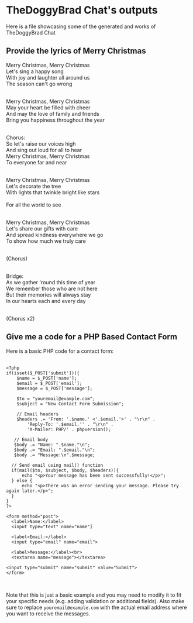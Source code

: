 # TheDoggyBrad Chat's outputs
Here is a file showcasing some of the generated and works of TheDoggyBrad Chat

## Provide the lyrics of Merry Christmas
Merry Christmas, Merry Christmas<br>
Let's sing a happy song<br>
With joy and laughter all around us<br>
The season can't go wrong<br><br>

Merry Christmas, Merry Christmas<br>
May your heart be filled with cheer<br>
And may the love of family and friends<br>
Bring you happiness throughout the year<br><br>

Chorus:<br>
So let's raise our voices high<br>
And sing out loud for all to hear<br>
Merry Christmas, Merry Christmas<br>
To everyone far and near<br><br>

Merry Christmas, Merry Christmas<br>
Let's decorate the tree<br>
With lights that twinkle bright like stars<br>  
For all the world to see<br><br>

Merry Christmas, Merry Christmas<br>
Let's share our gifts with care<br>
And spread kindness everywhere we go<br>
To show how much we truly care<br><br>

(Chorus)<br><br>

Bridge: <br>
As we gather 'round this time of year <br>
We remember those who are not here  <br>
But their memories will always stay  <br>
In our hearts each and every day  <br><br>

(Chorus x2)

## Give me a code for a PHP Based Contact Form
Here is a basic PHP code for a contact form:<br><br>

```
<?php
if(isset($_POST['submit'])){
    $name = $_POST['name'];
    $email = $_POST['email'];
    $message = $_POST['message'];

    $to = "youremail@example.com";
    $subject = "New Contact Form Submission";
    
    // Email headers
    $headers .= 'From: '.$name.' <'.$email.'>' . "\r\n" .
        'Reply-To: '.$email.'' . "\r\n" .
        'X-Mailer: PHP/' . phpversion();

   // Email body
   $body .= "Name: ".$name."\n";
   $body .= "Email: ".$email."\n";
   $body .= "Message:\n".$message;

  // Send email using mail() function
  if(mail($to, $subject, $body, $headers)){
      echo "<p>Your message has been sent successfully!</p>";
  } else {
      echo "<p>There was an error sending your message. Please try again later.</p>";
  }
}
?>

<form method="post">
  <label>Name:</label>
  <input type="text" name="name"]

  <label>Email:</label>
  <input type="email" name="email">

  <label>Message:</label><br>
  <textarea name="message"></textarea>

<input type="submit" name="submit" value="Submit">
</form>
```
<br>

Note that this is just a basic example and you may need to modify it to fit your specific needs (e.g. adding validation or additional fields). Also make sure to replace `youremail@example.com` with the actual email address where you want to receive the messages.
